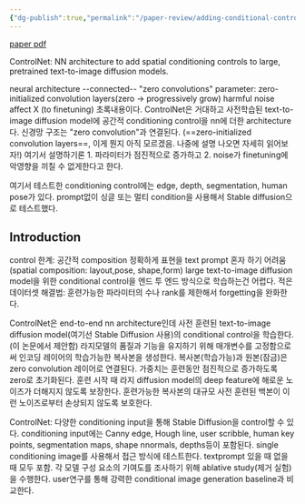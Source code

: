 ```yaml
---
{"dg-publish":true,"permalink":"/paper-review/adding-conditional-control-to-text-to-image-diffusion-models/"}
---
```


[paper pdf](https://openaccess.thecvf.com/content/ICCV2023/papers/Zhang_Adding_Conditional_Control_to_Text-to-Image_Diffusion_Models_ICCV_2023_paper.pdf)

ControlNet: NN architecture to add spatial conditioning controls to large, pretrained text-to-image diffusion models.

neural architecture --connected-- "zero convolutions"
parameter: zero-initialized convolution layers(zero -> progressively grow)
harmful noise affect X (to finetuning)
초록내용이다. ControlNet은 거대하고 사전학습된 text-to-image diffusion model에 공간적 conditioning control을 nn에 더한 architecture다.
신경망 구조는 "zero convolution"과 연결된다. (==zero-initialized convolution layers==, 이게 뭔지 아직 모르겠음. 나중에 설명 나오면 자세히 읽어보자!) 여기서 설명하기론 1. 파라미터가 점진적으로 증가하고 2. noise가 finetuning에 악영향을 끼칠 수 없게한다고 한다.

여기서 테스트한 conditioning control에는 edge, depth, segmentation, human pose가 있다.
prompt없이 싱글 또는 멀티 condition을 사용해서 Stable diffusion으로 테스트했다.

## Introduction
control 한계: 공간적 composition 정확하게 표현을 text prompt 혼자 하기 어려움(spatial composition: layout,pose, shape,form)
large text-to-image diffusion model을 위한 conditional control을 엔드 투 엔드 방식으로 학습하는건 어렵다.
적은 데이터셋 해결법: 훈련가능한 파라미터의 수나 rank를 제한해서 forgetting을 완화한다.

ControlNet은 end-to-end nn architecture인데 사전 훈련된 text-to-image diffusion model(여기선 Stable Diffusion 사용)의 conditional control을 학습한다.(이 논문에서 제안함)
라지모델의 품질과 기능을 유지하기 위해 매개변수를 고정함으로써 인코딩 레이어의 학습가능한 복사본을 생성한다.
복사본(학습가능)과 원본(잠금)은 zero convolution 레이어로 연결된다. 가중치는 훈련동안 점진적으로 증가하도록 zero로 초기화된다.
훈련 시작 때 라지 diffusion model의 deep feature에 해로운 노이즈가 더해지지 않도록 보장한다. 훈련가능한 복사본의 대규모 사전 훈련된 백본이 이런 노이즈로부터 손상되지 않도록 보호한다.

ControlNet: 다양한 conditioning input을 통해 Stable Diffusion을 control할 수 있다. conditioning input에는 Canny edge, Hough line, user scribble, human key points, segmentation maps, shape nnormals, depths등이 포함된다.
single conditioning image를 사용해서 접근 방식에 테스트한다. textprompt 있을 때 없을 때 모두 포함. 
각 모델 구성 요소의 기여도를 조사하기 위해 ablative study(제거 실험)을 수행한다. user연구를 통해 강력한 conditional image generation baseline과 비교한다.